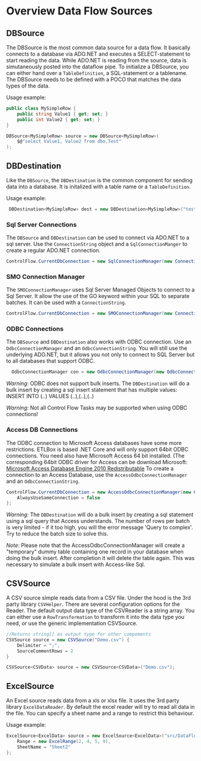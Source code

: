 ﻿# Overview Data Flow Sources

## DBSource

The DBSource is the most common data source for a data flow. It basically connects to a database via ADO.NET and executes a SELECT-statement to start reading the data. While ADO.NET is reading from the source, data is simutaneously posted into the dataflow pipe.
To initialize a DBSource, you can either hand over a `TableDefinition`, a SQL-statement or a tablename. 
The DBSource needs to be defined with a POCO that matches the data types of the data. 

Usage example:

```C#
public class MySimpleRow {
    public string Value1 { get; set; }
    public int Value2 { get; set; }
}

DBSource<MySimpleRow> source = new DBSource<MySimpleRow>(
    $@"select Value1, Value2 from dbo.Test"
);
```

## DBDestination

Like the `DBSource`, the `DBDestination` is the common component for sending data into a database. It is initalized with a table name or a `TableDefinition`.

Usage example:

```C#
 DBDestination<MySimpleRow> dest = new DBDestination<MySimpleRow>("test.Destination");
 ```

### Sql Server Connections

The `DBSource` and `DBDestination` can be used to connect via ADO.NET to a sql server. Use the `ConnectionString` object and a `SqlConnectionManger` to create a regular ADO.NET connection. 

```C#
ControlFlow.CurrentDbConnection = new SqlConnectionManager(new ConnectionString("Data Source=.;Integrated Security=SSPI;Initial Catalog=ETLBox;"));
```

### SMO Connection Manager

The `SMOConnectionManager` uses Sql Server Managed Objects to connect to a Sql Server. It allow the use of the GO keyword within your SQL to separate batches. It can be used with a `ConnectionString`.

```C#
ControlFlow.CurrentDbConnection = new SMOConnectionManager(new ConnectionString("Data Source=.;Integrated Security=SSPI;Initial Catalog=ETLBox;"));
```

### ODBC Connections
The `DBSource` and `DBDestination` also works with ODBC connection. Use an `OdbcConnectionManager` and an `OdbcConnectionString`. You will still use the underlying ADO.NET, but it allows you not only to connect to SQL Server but to all databases that support ODBC. 
  
```C#
  OdbcConnectionManager con = new OdbcConnectionManager(new OdbcConnectionString("Driver={SQL Server};Server=.;Database=ETLBox;Trusted_Connection=Yes;"));
```

*Warning*: ODBC does not support bulk inserts. The `DBDestination` will do a bulk insert by creating a sql insert statement that
has multiple values: INSERT INTO (..) VALUES (..),(..),(..)

*Warning*: Not all Control Flow Tasks may be supported when using ODBC connections!

### Access DB Connections

The ODBC connection to Microsoft Access databases have some more restrictions. ETLBox is based .NET Core and will only
support 64bit ODBC connections. You need also have Microsoft Access 64 bit installed. (The corresponding 64bit ODBC driver for Access can be download 
Microsoft: [Microsoft Access Database Engine 2010 Redistributable](https://www.microsoft.com/en-us/download/details.aspx?id=13255)
To create a connection to an Access Database, use the `AccessOdbcConnectionManager` and an `OdbcConnectionString`.

```C#
ControlFlow.CurrentDbConnection = new AccessOdbcConnectionManager(new OdbcConnectionString("Driver={Microsoft Access Driver (*.mdb, *.accdb)}DBQ=C:\DB\Test.mdb")) {
    AlwaysUseSameConnection = false
};
```

*Warning*: The `DBDestination` will do a bulk insert by creating a sql statement using a sql query that Access understands. The number of rows per batch is very limited - if it too high, you will the error message 'Query to complex'. Try to reduce the batch size to solve this.

*Note*: Please note that the AccessOdbcConnectionManager will create a "temporary" dummy table containing one record in your database when doing the bulk insert. After completion it will delete the table again. This was necessary to simulate a bulk insert with Access-like Sql. 

## CSVSource

A CSV source simple reads data from a CSV file. Under the hood is the 3rd party library `CSVHelper`. There are several configuration options for the Reader. 
The default output data type of the CSVReader is a string array. You can either use a `RowTransformation` to transform it into the data type you need, or use
the generic implementation CSVSource.

```C#
//Returns string[] as output type for other compoments
CSVSource source = new CSVSource("Demo.csv") {
    Delimiter = ";",
    SourceCommentRows = 2
}
```

```C#
CSVSource<CSVData> source = new CSVSource<CSVData>("Demo.csv");
```


## ExcelSource

An Excel source reads data from a xls or xlsx file. It uses the 3rd party library `ExcelDataReader`. By default the excel reader will try to read all data 
in the file. You can specify a sheet name and a range to restrict this behaviour.

Usage example:

```C#
ExcelSource<ExcelData> source = new ExcelSource<ExcelData>("src/DataFlow/ExcelDataFile.xlsx") {
    Range = new ExcelRange(2, 4, 5, 9),
    SheetName = "Sheet2"
};
```

